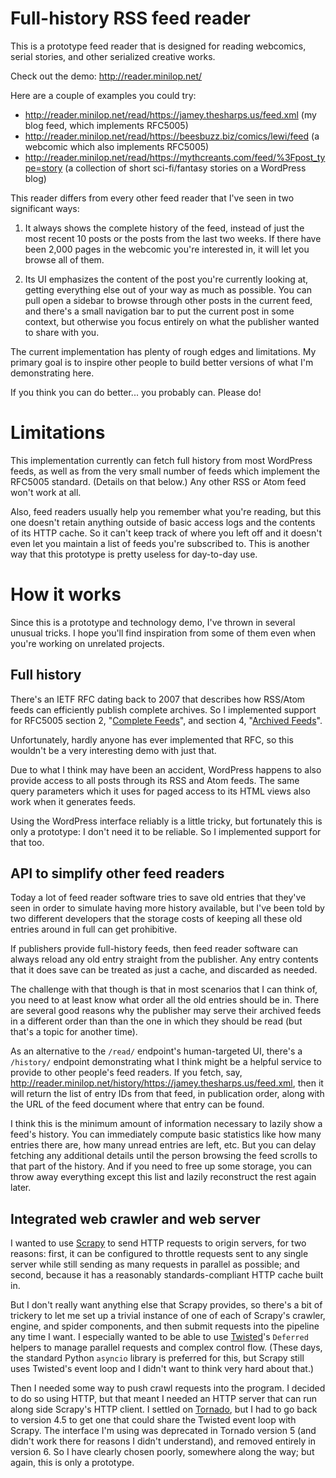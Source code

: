 Full-history RSS feed reader
============================

This is a prototype feed reader that is designed for reading webcomics,
serial stories, and other serialized creative works.

Check out the demo: <http://reader.minilop.net/>

Here are a couple of examples you could try:

- <http://reader.minilop.net/read/https://jamey.thesharps.us/feed.xml>
  (my blog feed, which implements RFC5005)
- <http://reader.minilop.net/read/https://beesbuzz.biz/comics/lewi/feed>
  (a webcomic which also implements RFC5005)
- <http://reader.minilop.net/read/https://mythcreants.com/feed/%3Fpost_type=story>
  (a collection of short sci-fi/fantasy stories on a WordPress blog)

This reader differs from every other feed reader that I've seen in two
significant ways:

1. It always shows the complete history of the feed, instead of just the
   most recent 10 posts or the posts from the last two weeks. If there
   have been 2,000 pages in the webcomic you're interested in, it will
   let you browse all of them.

2. Its UI emphasizes the content of the post you're currently looking
   at, getting everything else out of your way as much as possible. You
   can pull open a sidebar to browse through other posts in the current
   feed, and there's a small navigation bar to put the current post in
   some context, but otherwise you focus entirely on what the publisher
   wanted to share with you.

The current implementation has plenty of rough edges and limitations. My
primary goal is to inspire other people to build better versions of what
I'm demonstrating here.

If you think you can do better... you probably can. Please do!


Limitations
===========

This implementation currently can fetch full history from most WordPress
feeds, as well as from the very small number of feeds which implement
the RFC5005 standard. (Details on that below.) Any other RSS or Atom
feed won't work at all.

Also, feed readers usually help you remember what you're reading, but
this one doesn't retain anything outside of basic access logs and the
contents of its HTTP cache. So it can't keep track of where you left off
and it doesn't even let you maintain a list of feeds you're subscribed
to. This is another way that this prototype is pretty useless for
day-to-day use.


How it works
============

Since this is a prototype and technology demo, I've thrown in several
unusual tricks. I hope you'll find inspiration from some of them even
when you're working on unrelated projects.

Full history
------------

There's an IETF RFC dating back to 2007 that describes how RSS/Atom
feeds can efficiently publish complete archives. So I implemented
support for RFC5005 section 2, "[Complete Feeds][]", and section 4,
"[Archived Feeds][]".

[Complete Feeds]: https://tools.ietf.org/html/rfc5005#section-2
[Archived Feeds]: https://tools.ietf.org/html/rfc5005#section-4

Unfortunately, hardly anyone has ever implemented that RFC, so this
wouldn't be a very interesting demo with just that.

Due to what I think may have been an accident, WordPress happens to also
provide access to all posts through its RSS and Atom feeds. The same
query parameters which it uses for paged access to its HTML views also
work when it generates feeds.

Using the WordPress interface reliably is a little tricky, but
fortunately this is only a prototype: I don't need it to be reliable. So
I implemented support for that too.

API to simplify other feed readers
----------------------------------

Today a lot of feed reader software tries to save old entries that
they've seen in order to simulate having more history available, but
I've been told by two different developers that the storage costs of
keeping all these old entries around in full can get prohibitive.

If publishers provide full-history feeds, then feed reader software can
always reload any old entry straight from the publisher. Any entry
contents that it does save can be treated as just a cache, and discarded
as needed.

The challenge with that though is that in most scenarios that I can
think of, you need to at least know what order all the old entries
should be in. There are several good reasons why the publisher may serve
their archived feeds in a different order than than the one in which
they should be read (but that's a topic for another time).

As an alternative to the `/read/` endpoint's human-targeted UI, there's
a `/history/` endpoint demonstrating what I think might be a helpful
service to provide to other people's feed readers. If you fetch, say,
<http://reader.minilop.net/history/https://jamey.thesharps.us/feed.xml>,
then it will return the list of entry IDs from that feed, in publication
order, along with the URL of the feed document where that entry can be
found.

I think this is the minimum amount of information necessary to lazily
show a feed's history. You can immediately compute basic statistics like
how many entries there are, how many unread entries are left, etc. But
you can delay fetching any additional details until the person browsing
the feed scrolls to that part of the history. And if you need to free up
some storage, you can throw away everything except this list and lazily
reconstruct the rest again later.

Integrated web crawler and web server
-------------------------------------

I wanted to use [Scrapy][] to send HTTP requests to origin servers, for
two reasons: first, it can be configured to throttle requests sent to
any single server while still sending as many requests in parallel as
possible; and second, because it has a reasonably standards-compliant
HTTP cache built in.

[Scrapy]: https://scrapy.org/

But I don't really want anything else that Scrapy provides, so there's a
bit of trickery to let me set up a trivial instance of one of each of
Scrapy's crawler, engine, and spider components, and then submit
requests into the pipeline any time I want. I especially wanted to be
able to use [Twisted][]'s `Deferred` helpers to manage parallel requests
and complex control flow. (These days, the standard Python `asyncio`
library is preferred for this, but Scrapy still uses Twisted's event
loop and I didn't want to think very hard about that.)

[Twisted]: https://twistedmatrix.com/

Then I needed some way to push crawl requests into the program. I
decided to do so using HTTP, but that meant I needed an HTTP server that
can run along side Scrapy's HTTP client. I settled on [Tornado][], but I
had to go back to version 4.5 to get one that could share the Twisted
event loop with Scrapy. The interface I'm using was deprecated in
Tornado version 5 (and didn't work there for reasons I didn't
understand), and removed entirely in version 6. So I have clearly chosen
poorly, somewhere along the way; but again, this is only a prototype.

[Tornado]: https://www.tornadoweb.org/
